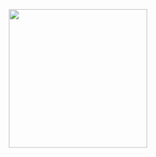 <div align="center">
  <img height="250px" src="https://github-contributor-stats.vercel.app/api?username=yfyeung&combine_all_yearly_contributions=true&limit=11" />
</div>
